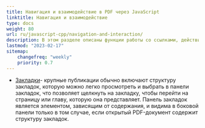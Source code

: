 ```yaml
---
title: Навигация и взаимодействие в PDF через JavaScript
linktitle: Навигация и взаимодействие
type: docs
weight: 80
url: ru/javascript-cpp/navigation-and-interaction/
description: В этом разделе описаны функции работы со ссылками, действиями и закладками в JavaScript.
lastmod: "2023-02-17"
sitemap:
    changefreq: "weekly"
    priority: 0.7
---
```


- [Закладки](/pdf/javascript-cpp/bookmark/)- крупные публикации обычно включают структуру закладок, которую можно легко просмотреть и выбрать в панели закладок, что позволяет щелкнуть на закладку, чтобы перейти на страницу или главу, которую она представляет. Панель закладок является элементом, зависящим от содержания, и видима в боковой панели только в том случае, если открытый PDF-документ содержит структуру закладок.